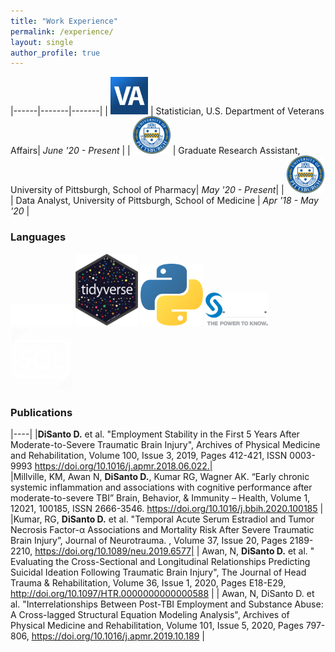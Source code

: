 ```yaml
---
title: "Work Experience"
permalink: /experience/
layout: single
author_profile: true
---
```


|------|-------|-------|
| <img src="/assets/images/VA.png" width="60"/>  | Statistician, U.S. Department of Veterans Affairs| <em> June '20 - Present </em>|
| <img src="/assets/images/seal.png" width="60"/> | Graduate Research Assistant, University of Pittsburgh, School of Pharmacy| <em> May '20 - Present</em>|
| <img src="/assets/images/seal.png" width="60"/> | Data Analyst, University of Pittsburgh, School of Medicine | <em> Apr '18 - May '20 </em>|


### Languages

<img src="/assets/images/rstudio.png" width="100"/> 
<img src="/assets/images/tidyverse.png" width="100"/> 
<img src="/assets/images/python.png" width="100"/> 	
<img src="/assets/images/sas.png" width="100"/>
<img src="/assets/images/sql_edit.png" width="100"/>


### Publications

|----|
|**DiSanto D.** et al. "Employment Stability in the First 5 Years After Moderate-to-Severe Traumatic Brain Injury", Archives of Physical Medicine and Rehabilitation, Volume 100, Issue 3, 2019, Pages 412-421, ISSN 0003-9993 https://doi.org/10.1016/j.apmr.2018.06.022.|  
|Millville, KM, Awan N, **DiSanto D.**, Kumar RG, Wagner AK. “Early chronic systemic inflammation and associations with cognitive performance after moderate-to-severe TBI” Brain, Behavior, & Immunity – Health, Volume 1, 12021, 100185, ISSN 2666-3546.  https://doi.org/10.1016/j.bbih.2020.100185 |
|Kumar, RG, **DiSanto D.** et al. "Temporal Acute Serum Estradiol and Tumor Necrosis Factor-α Associations and Mortality Risk After Severe Traumatic Brain Injury”, Journal of Neurotrauma. , Volume 37, Issue 20, Pages 2189-2210, https://doi.org/10.1089/neu.2019.6577|
| Awan, N, **DiSanto D.** et al. " Evaluating the Cross-Sectional and Longitudinal Relationships Predicting Suicidal Ideation Following Traumatic Brain Injury", The Journal of Head Trauma & Rehabilitation, Volume 36, Issue 1, 2020, Pages E18-E29, http://doi.org/10.1097/HTR.0000000000000588 |
| Awan, N, DiSanto D. et al. "Interrelationships Between Post-TBI Employment and Substance Abuse: A Cross-lagged Structural Equation Modeling Analysis", Archives of Physical Medicine and Rehabilitation, Volume 101, Issue 5, 2020, Pages 797-806, https://doi.org/10.1016/j.apmr.2019.10.189 |

